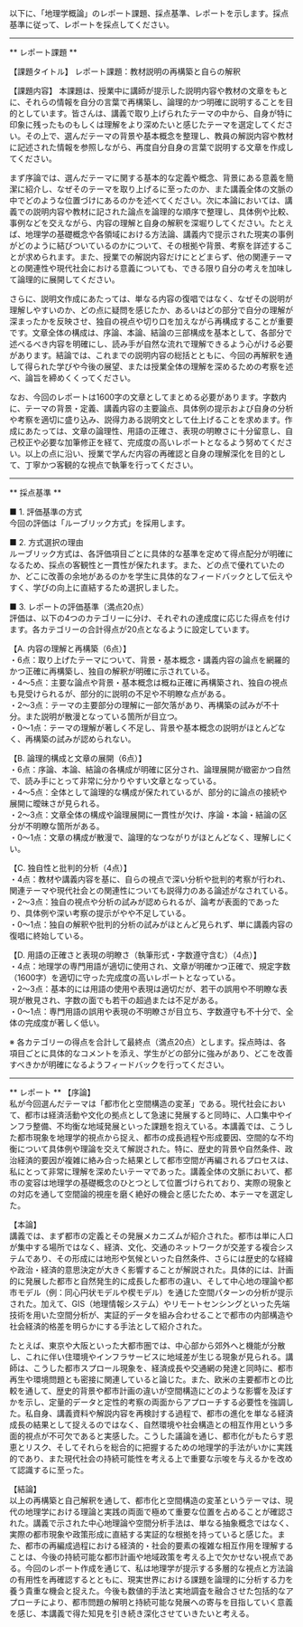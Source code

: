 以下に、「地理学概論」のレポート課題、採点基準、レポートを示します。採点基準に従って、レポートを採点してください。

---------------------------------------
** レポート課題 **

【課題タイトル】
レポート課題：教材説明の再構築と自らの解釈

【課題内容】
本課題は、授業中に講師が提示した説明内容や教材の文章をもとに、それらの情報を自分の言葉で再構築し、論理的かつ明確に説明することを目的としています。皆さんは、講義で取り上げられたテーマの中から、自身が特に印象に残ったものもしくは理解をより深めたいと感じたテーマを選定してください。その上で、選んだテーマの背景や基本概念を整理し、教員の解説内容や教材に記述された情報を参照しながら、再度自分自身の言葉で説明する文章を作成してください。

まず序論では、選んだテーマに関する基本的な定義や概念、背景にある意義を簡潔に紹介し、なぜそのテーマを取り上げるに至ったのか、また講義全体の文脈の中でどのような位置づけにあるのかを述べてください。次に本論においては、講義での説明内容や教材に記された論点を論理的な順序で整理し、具体例や比較、事例などを交えながら、内容の理解と自身の解釈を深堀りしてください。たとえば、地理学の基礎概念や各領域における方法論、講義内で提示された現実の事例がどのように結びついているのかについて、その根拠や背景、考察を詳述することが求められます。また、授業での解説内容だけにとどまらず、他の関連テーマとの関連性や現代社会における意義についても、できる限り自分の考えを加味して論理的に展開してください。

さらに、説明文作成にあたっては、単なる内容の復唱ではなく、なぜその説明が理解しやすいのか、どの点に疑問を感じたか、あるいはどの部分で自分の理解が深まったかを反映させ、独自の視点や切り口を加えながら再構成することが重要です。文章全体の構成は、序論、本論、結論の三部構成を基本として、各部分で述べるべき内容を明確にし、読み手が自然な流れで理解できるよう心がける必要があります。結論では、これまでの説明内容の総括とともに、今回の再解釈を通して得られた学びや今後の展望、または授業全体の理解を深めるための考察を述べ、論旨を締めくくってください。

なお、今回のレポートは1600字の文章としてまとめる必要があります。字数内に、テーマの背景・定義、講義内容の主要論点、具体例の提示および自身の分析や考察を適切に盛り込み、説得力ある説明文として仕上げることを求めます。作成にあたっては、文章の論理性、用語の正確さ、表現の明瞭さに十分留意し、自己校正や必要な加筆修正を経て、完成度の高いレポートとなるよう努めてください。以上の点に沿い、授業で学んだ内容の再確認と自身の理解深化を目的として、丁寧かつ客観的な視点で執筆を行ってください。

---------------------------------------
** 採点基準 **

■ 1. 評価基準の方式  
今回の評価は「ルーブリック方式」を採用します。

■ 2. 方式選択の理由  
ルーブリック方式は、各評価項目ごとに具体的な基準を定めて得点配分が明確になるため、採点の客観性と一貫性が保たれます。また、どの点で優れていたのか、どこに改善の余地があるのかを学生に具体的なフィードバックとして伝えやすく、学びの向上に直結するため選択しました。

■ 3. レポートの評価基準（満点20点）  
評価は、以下の4つのカテゴリーに分け、それぞれの達成度に応じた得点を付けます。各カテゴリーの合計得点が20点となるように設定しています。

【A. 内容の理解と再構築（6点）】  
・6点：取り上げたテーマについて、背景・基本概念・講義内容の論点を網羅的かつ正確に再構築し、独自の解釈が明確に示されている。  
・4～5点：主要な論点や背景・基本概念は概ね正確に再構築され、独自の視点も見受けられるが、部分的に説明の不足や不明瞭な点がある。  
・2～3点：テーマの主要部分の理解に一部欠落があり、再構築の試みが不十分。また説明が散漫となっている箇所が目立つ。  
・0～1点：テーマの理解が著しく不足し、背景や基本概念の説明がほとんどなく、再構築の試みが認められない。

【B. 論理的構成と文章の展開（6点）】  
・6点：序論、本論、結論の各構成が明確に区分され、論理展開が緻密かつ自然で、読み手にとって非常に分かりやすい文章となっている。  
・4～5点：全体として論理的な構成が保たれているが、部分的に論点の接続や展開に曖昧さが見られる。  
・2～3点：文章全体の構成や論理展開に一貫性が欠け、序論・本論・結論の区分が不明瞭な箇所がある。  
・0～1点：文章の構成が散漫で、論理的なつながりがほとんどなく、理解しにくい。

【C. 独自性と批判的分析（4点）】  
・4点：教材や講義内容を基に、自らの視点で深い分析や批判的考察が行われ、関連テーマや現代社会との関連性についても説得力のある論述がなされている。  
・2～3点：独自の視点や分析の試みが認められるが、論考が表面的であったり、具体例や深い考察の提示がやや不足している。  
・0～1点：独自の解釈や批判的分析の試みがほとんど見られず、単に講義内容の復唱に終始している。

【D. 用語の正確さと表現の明瞭さ（執筆形式・字数遵守含む）（4点）】  
・4点：地理学の専門用語が適切に使用され、文章が明確かつ正確で、規定字数（1600字）を適切に守った完成度の高いレポートとなっている。  
・2～3点：基本的には用語の使用や表現は適切だが、若干の誤用や不明瞭な表現が散見され、字数の面でも若干の超過または不足がある。  
・0～1点：専門用語の誤用や表現の不明瞭さが目立ち、字数遵守も不十分で、全体の完成度が著しく低い。

※ 各カテゴリーの得点を合計して最終点（満点20点）とします。採点時は、各項目ごとに具体的なコメントを添え、学生がどの部分に強みがあり、どこを改善すべきかが明確になるようフィードバックを行ってください。

---------------------------------------
** レポート **
【序論】  
私が今回選んだテーマは「都市化と空間構造の変革」である。現代社会において、都市は経済活動や文化の拠点として急速に発展すると同時に、人口集中やインフラ整備、不均衡な地域発展といった課題を抱えている。本講義では、こうした都市現象を地理学的視点から捉え、都市の成長過程や形成要因、空間的な不均衡について具体例や理論を交えて解説された。特に、歴史的背景や自然条件、政治経済的要因が複雑に絡み合った結果として都市空間が再編されるプロセスは、私にとって非常に理解を深めたいテーマであった。講義全体の文脈において、都市の変容は地理学の基礎概念のひとつとして位置づけられており、実際の現象との対応を通して空間論的視座を磨く絶好の機会と感じたため、本テーマを選定した。

【本論】  
講義では、まず都市の定義とその発展メカニズムが紹介された。都市は単に人口が集中する場所ではなく、経済、文化、交通のネットワークが交差する複合システムであり、その形成には地形や気候といった自然条件、さらには歴史的な経緯や政治・経済的意思決定が大きく影響することが解説された。具体的には、計画的に発展した都市と自然発生的に成長した都市の違い、そして中心地の理論や都市モデル（例：同心円状モデルや楔モデル）を通じた空間パターンの分析が提示された。加えて、GIS（地理情報システム）やリモートセンシングといった先端技術を用いた空間分析が、実証的データを組み合わせることで都市の内部構造や社会経済的格差を明らかにする手法として紹介された。  

たとえば、東京や大阪といった大都市圏では、中心部から郊外へと機能が分散し、これに伴い住環境やインフラサービスに地域差が生じる現象が見られる。講師は、こうした都市スプロール現象を、経済成長や交通網の発達と同時に、都市再生や環境問題とも密接に関連していると論じた。また、欧米の主要都市との比較を通して、歴史的背景や都市計画の違いが空間構造にどのような影響を及ぼすかを示し、定量的データと定性的考察の両面からアプローチする必要性を強調した。私自身、講義資料や解説内容を再検討する過程で、都市の進化を単なる経済成長の結果として捉えるのではなく、自然環境や社会構造との相互作用という多面的視点が不可欠であると実感した。こうした議論を通じ、都市化がもたらす恩恵とリスク、そしてそれらを総合的に把握するための地理学的手法がいかに実践的であり、また現代社会の持続可能性を考える上で重要な示唆を与えるかを改めて認識するに至った。

【結論】  
以上の再構築と自己解釈を通して、都市化と空間構造の変革というテーマは、現代の地理学における理論と実践の両面で極めて重要な位置を占めることが確認された。講義で示された中心地理論や空間分析手法は、単なる抽象概念ではなく、実際の都市現象や政策形成に直結する実証的な根拠を持っていると感じた。また、都市の再編成過程における経済的・社会的要素の複雑な相互作用を理解することは、今後の持続可能な都市計画や地域政策を考える上で欠かせない視点である。今回のレポート作成を通じて、私は地理学が提示する多層的な視点と方法論の有用性を再確認するとともに、現実世界における課題を論理的に分析する力を養う貴重な機会と捉えた。今後も数値的手法と実地調査を融合させた包括的なアプローチにより、都市問題の解明と持続可能な発展への寄与を目指していく意義を感じ、本講義で得た知見を引き続き深化させていきたいと考える。

